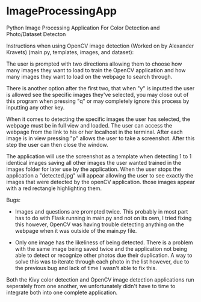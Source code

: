 # ImageProcessingApp
Python Image Processing Application For Color Detection and Photo/Dataset Detecton

Instructions when using OpenCV image detection (Worked on by Alexander Kravets) (main.py, templates, images, and dataset):

The user is prompted with two directions allowing them to choose how many images they want to load to train the OpenCV application and how many images they want to load on the webpage to search through.

There is another option after the first two, that when "y" is inputted the user is allowed see the specific images they've selected, you may close out of this program when pressing "q" or may completely ignore this process by inputting any other key. 

When it comes to detecting the specific images the user has selected, the webpage must be in full view and loaded. The user can access the webpage from the link to his or her localhost in the terminal. After each image is in view pressing "p" allows the user to take a screenshot. After this step the user can then close the window. 

The application will use the screenshot as a template when detecting 1 to 1 identical images saving all other images the user wanted trained in the images folder for later use by the application. When the user stops the application a "detected.jpg" will appear allowing the user to see exactly the images that were detected by the openCV application. those images appear with a red rectangle highlighting them.

Bugs:

* Images and questions are prompted twice. This probably in most part has to do with Flask running in main.py and not on its own, I tried fixing this however, OpenCV was having trouble detecting anything on the webpage when it was outside of the main.py file.

* Only one image has the likeliness of being detected. There is a problem with the same image being saved twice and the application not being able to detect or recognize other photos due their duplication. A way to solve this was to iterate through each photo in the list however, due to the previous bug and lack of time I wasn't able to fix this. 

Both the Kivy color detection and OpenCV image detection applications run seperately from one another, we unfortunately didn't have to time to integrate both into one complete application. 
